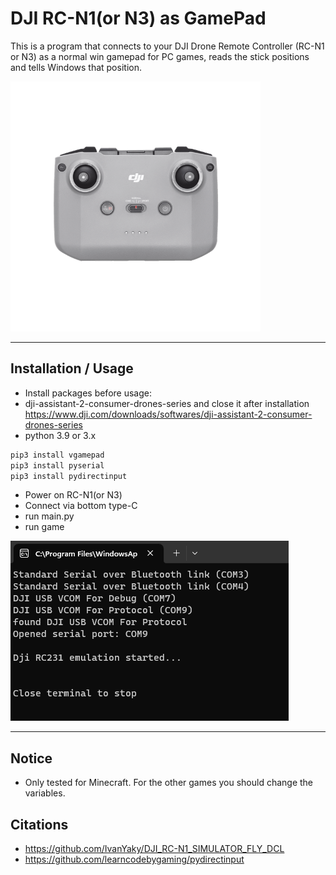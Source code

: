 DJI RC-N1(or N3) as GamePad
===============

This is a program that connects to your DJI Drone Remote Controller (RC-N1 or N3) as a normal win gamepad for PC games,
reads the stick positions and tells Windows that position.

<img height="400" src="DJI-RC-N1-Remote-Controller.png" width="400"/>

-----------------------------------------------------------------------------
## Installation / Usage
- Install packages before usage:
- dji-assistant-2-consumer-drones-series and close it after installation https://www.dji.com/downloads/softwares/dji-assistant-2-consumer-drones-series
- python 3.9 or 3.x

``` bash
pip3 install vgamepad
pip3 install pyserial
pip3 install pydirectinput
```

- Power on RC-N1(or N3)
- Connect via bottom type-C
- run main.py
- run game

![](connect_ok.png)

-----------------------------------------------------------------------------
## Notice
- Only tested for Minecraft. For the other games you should change the variables.

## Citations
- https://github.com/IvanYaky/DJI_RC-N1_SIMULATOR_FLY_DCL
-  https://github.com/learncodebygaming/pydirectinput
